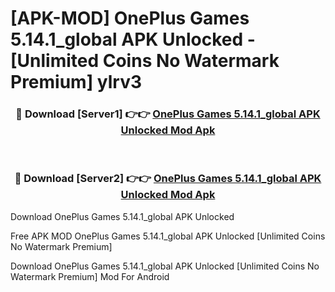 # [APK-MOD] OnePlus Games 5.14.1_global APK Unlocked - [Unlimited Coins No Watermark Premium] ylrv3



<div align="center">
<h3>🔴 Download [Server1] 👉👉 <a href="https://momento.my/?title=OnePlus_Games_5.14.1_global_APK_Unlocked">OnePlus Games 5.14.1_global APK Unlocked Mod Apk</a></h3><br>

<h3>🔴 Download [Server2] 👉👉 <a href="https://momento.my/?title=OnePlus_Games_5.14.1_global_APK_Unlocked">OnePlus Games 5.14.1_global APK Unlocked Mod Apk</a></h3>
</div>



Download OnePlus Games 5.14.1_global APK Unlocked 

Free APK MOD OnePlus Games 5.14.1_global APK Unlocked [Unlimited Coins No Watermark Premium]

Download OnePlus Games 5.14.1_global APK Unlocked [Unlimited Coins No Watermark Premium] Mod For Android
